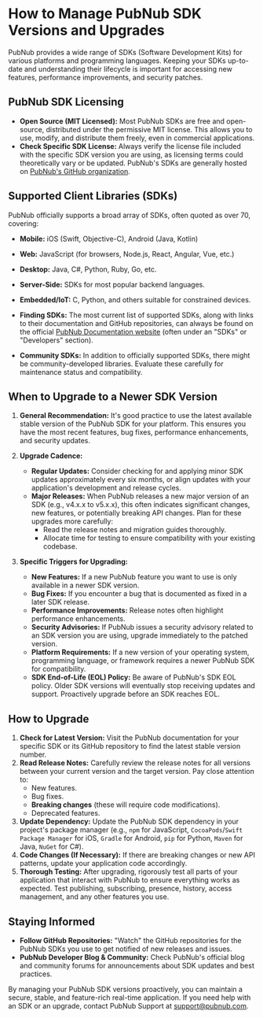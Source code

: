 # How to Manage PubNub SDK Versions and Upgrades

PubNub provides a wide range of SDKs (Software Development Kits) for various platforms and programming languages. Keeping your SDKs up-to-date and understanding their lifecycle is important for accessing new features, performance improvements, and security patches.

## PubNub SDK Licensing

*   **Open Source (MIT Licensed):** Most PubNub SDKs are free and open-source, distributed under the permissive MIT license. This allows you to use, modify, and distribute them freely, even in commercial applications.
*   **Check Specific SDK License:** Always verify the license file included with the specific SDK version you are using, as licensing terms could theoretically vary or be updated. PubNub's SDKs are generally hosted on [PubNub's GitHub organization](https://github.com/pubnub/).

## Supported Client Libraries (SDKs)

PubNub officially supports a broad array of SDKs, often quoted as over 70, covering:
*   **Mobile:** iOS (Swift, Objective-C), Android (Java, Kotlin)
*   **Web:** JavaScript (for browsers, Node.js, React, Angular, Vue, etc.)
*   **Desktop:** Java, C#, Python, Ruby, Go, etc.
*   **Server-Side:** SDKs for most popular backend languages.
*   **Embedded/IoT:** C, Python, and others suitable for constrained devices.

*   **Finding SDKs:** The most current list of supported SDKs, along with links to their documentation and GitHub repositories, can always be found on the official [PubNub Documentation website](https://www.pubnub.com/docs) (often under an "SDKs" or "Developers" section).
*   **Community SDKs:** In addition to officially supported SDKs, there might be community-developed libraries. Evaluate these carefully for maintenance status and compatibility.

## When to Upgrade to a Newer SDK Version

1.  **General Recommendation:** It's good practice to use the latest available stable version of the PubNub SDK for your platform. This ensures you have the most recent features, bug fixes, performance enhancements, and security updates.

2.  **Upgrade Cadence:**
    *   **Regular Updates:** Consider checking for and applying minor SDK updates approximately every six months, or align updates with your application's development and release cycles.
    *   **Major Releases:** When PubNub releases a new major version of an SDK (e.g., v4.x.x to v5.x.x), this often indicates significant changes, new features, or potentially breaking API changes. Plan for these upgrades more carefully:
        *   Read the release notes and migration guides thoroughly.
        *   Allocate time for testing to ensure compatibility with your existing codebase.

3.  **Specific Triggers for Upgrading:**
    *   **New Features:** If a new PubNub feature you want to use is only available in a newer SDK version.
    *   **Bug Fixes:** If you encounter a bug that is documented as fixed in a later SDK release.
    *   **Performance Improvements:** Release notes often highlight performance enhancements.
    *   **Security Advisories:** If PubNub issues a security advisory related to an SDK version you are using, upgrade immediately to the patched version.
    *   **Platform Requirements:** If a new version of your operating system, programming language, or framework requires a newer PubNub SDK for compatibility.
    *   **SDK End-of-Life (EOL) Policy:** Be aware of PubNub's SDK EOL policy. Older SDK versions will eventually stop receiving updates and support. Proactively upgrade before an SDK reaches EOL.

## How to Upgrade

1.  **Check for Latest Version:** Visit the PubNub documentation for your specific SDK or its GitHub repository to find the latest stable version number.
2.  **Read Release Notes:** Carefully review the release notes for all versions between your current version and the target version. Pay close attention to:
    *   New features.
    *   Bug fixes.
    *   **Breaking changes** (these will require code modifications).
    *   Deprecated features.
3.  **Update Dependency:** Update the PubNub SDK dependency in your project's package manager (e.g., `npm` for JavaScript, `CocoaPods`/`Swift Package Manager` for iOS, `Gradle` for Android, `pip` for Python, `Maven` for Java, `NuGet` for C#).
4.  **Code Changes (If Necessary):** If there are breaking changes or new API patterns, update your application code accordingly.
5.  **Thorough Testing:** After upgrading, rigorously test all parts of your application that interact with PubNub to ensure everything works as expected. Test publishing, subscribing, presence, history, access management, and any other features you use.

## Staying Informed

*   **Follow GitHub Repositories:** "Watch" the GitHub repositories for the PubNub SDKs you use to get notified of new releases and issues.
*   **PubNub Developer Blog & Community:** Check PubNub's official blog and community forums for announcements about SDK updates and best practices.

By managing your PubNub SDK versions proactively, you can maintain a secure, stable, and feature-rich real-time application. If you need help with an SDK or an upgrade, contact PubNub Support at [support@pubnub.com](mailto:support@pubnub.com).

